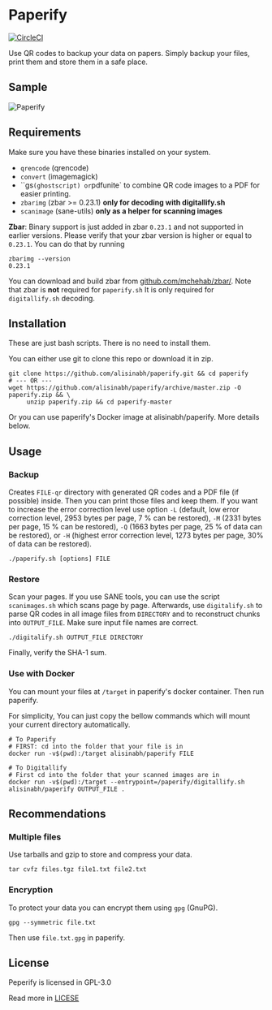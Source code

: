 # Paperify

[![CircleCI](https://circleci.com/gh/alisinabh/paperify.svg?style=svg)](https://circleci.com/gh/alisinabh/paperify)

Use QR codes to backup your data on papers. Simply backup your files, print them and store them in a safe place.

## Sample

![Paperify](paperify.png)

## Requirements

Make sure you have these binaries installed on your system.

 - `qrencode` (qrencode)
 - `convert` (imagemagick)
 - ``gs` (ghostscript) or `pdfunite` to combine QR code images to a PDF for easier printing.
 - `zbarimg` (zbar >= 0.23.1) __only for decoding with digitallify.sh__
 - `scanimage` (sane-utils) __only as a helper for scanning images__
 
**Zbar**: Binary support is just added in zbar `0.23.1` and not supported in earlier versions.
Please verify that your zbar version is higher or equal to `0.23.1`. You can do that by running 
```
zbarimg --version
0.23.1
```
You can download and build zbar from [github.com/mchehab/zbar/](https://github.com/mchehab/zbar/).
Note that zbar is **not** required for `paperify.sh` It is only required for `digitallify.sh` decoding.

## Installation

These are just bash scripts. There is no need to install them.

You can either use git to clone this repo or download it in zip.

```
git clone https://github.com/alisinabh/paperify.git && cd paperify
# --- OR ---
wget https://github.com/alisinabh/paperify/archive/master.zip -O paperify.zip && \
     unzip paperify.zip && cd paperify-master
```

Or you can use paperify's Docker image at alisinabh/paperify. More details below.

## Usage

### Backup

Creates `FILE-qr` directory with generated QR codes and a PDF file (if possible) inside.
Then you can print those files and keep them. If you want to increase the error correction
level use option `-L` (default, low error correction level, 2953 bytes per page, 7 % can
be restored), `-M` (2331 bytes per page, 15 % can be restored), `-Q` (1663 bytes per page,
25 % of data can be restored), or `-H` (highest error correction level, 1273 bytes per
page, 30% of data can be restored).

```
./paperify.sh [options] FILE
```


### Restore

Scan your pages. If you use SANE tools, you can use the script `scanimages.sh` which scans page by page.
Afterwards, use `digitalify.sh` to parse QR codes in all image files from `DIRECTORY` and to reconstruct
chunks into `OUTPUT_FILE`. Make sure input file names are correct. 

```
./digitalify.sh OUTPUT_FILE DIRECTORY
```

Finally, verify the SHA-1 sum.

### Use with Docker

You can mount your files at `/target` in paperify's docker container. Then run paperify.

For simplicity, You can just copy the bellow commands which will mount your current directory automatically.

```
# To Paperify
# FIRST: cd into the folder that your file is in
docker run -v$(pwd):/target alisinabh/paperify FILE

# To Digitallify
# First cd into the folder that your scanned images are in
docker run -v$(pwd):/target --entrypoint=/paperify/digitallify.sh alisinabh/paperify OUTPUT_FILE .
```

## Recommendations

### Multiple files

Use tarballs and gzip to store and compress your data.
```
tar cvfz files.tgz file1.txt file2.txt
```

### Encryption

To protect your data you can encrypt them using `gpg` (GnuPG).
```
gpg --symmetric file.txt
```
Then use `file.txt.gpg` in paperify. 

## License
Peperify is licensed in GPL-3.0

Read more in [LICESE](LICENSE)
